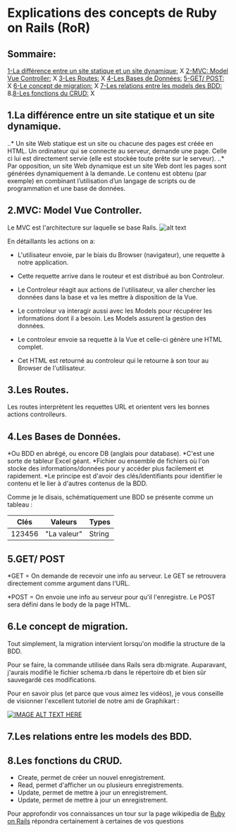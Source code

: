 # Explications des concepts de Ruby on Rails (RoR) #

## Sommaire: ##
[1-La différence entre un site statique et un site dynamique:](#SD) X
[2-MVC: Model Vue Controller:](#MVC) X
[3-Les Routes:](#Routes) X
[4-Les Bases de Données:](#DB)
[5-GET/ POST:](#GP) X
[6-Le concept de migration:](#Mig) X
[7-Les relations entre les models des BDD:](#BDD)
8.[8-Les fonctions du CRUD:](#CRUD) X


## <a name="SD">1.La différence entre un site statique et un site dynamique.</a> ##
..* Un site Web statique est un site ou chacune des pages est créée en HTML. Un ordinateur qui se connecte au serveur, demande une page. Celle ci lui est directement servie (elle est stockée toute prête sur le serveur).
..* Par opposition, un site Web dynamique est un site Web dont les pages sont générées dynamiquement à la demande.
Le contenu est obtenu (par exemple) en combinant l’utilisation d’un langage de scripts ou de programmation et une base de données.


## <a name="MVC">2.MVC: Model Vue Controller.</a> ##
Le MVC est l'architecture sur laquelle se base Rails.
![alt text](https://image.slidesharecdn.com/rubyror-140609115622-phpapp01/95/ruby-on-rails-penetration-testing-5-638.jpg?cb=1402316148 "Architecture Rails")

En détaillants les actions on a:

  * L'utilisateur envoie, par le biais du Browser (navigateur), une requette à notre application.

  * Cette requette arrive dans le routeur et est distribué au bon Controleur. 

  * Le Controleur réagit aux actions de l'utilisateur, va aller chercher les données dans la base et va les mettre à disposition de la Vue.

  * Le controleur va interagir aussi avec les Models pour récupérer les informations dont il a besoin. Les Models assurent la gestion des données.

  * Le controleur envoie sa requette à la Vue et celle-ci génère une HTML complet.

  * Cet HTML est retourné au controleur qui le retourne à son tour au Browser de l'utilisateur.  
 

## <a name="Routes">3.Les Routes.</a> ##

Les routes interprètent les requettes URL et orientent vers les bonnes actions controlleurs.


## <a name="DB">4.Les Bases de Données.</a> ##

  *Ou BDD en abrégé, ou encore DB (anglais pour database).
  *C'est une sorte de tableur Excel géant.
  *Fichier ou ensemble de fichiers où l'on stocke des informations/données pour y accéder plus facilement et rapidement.
  *Le principe est d'avoir des clés/identifiants pour identifier le contenu et le lier à d'autres contenus de la BDD.

 Comme je le disais, schématiquement une BDD se présente comme un tableau :

  |Clés  |Valeurs    |Types |
  |------|-----------|------|
  |123456|"La valeur"|String|

## <a name="GP">5.GET/ POST</a> ##

 *GET = On demande de recevoir une info au serveur. Le GET se retrouvera directement comme argument dans l'URL.
    
  *POST = On envoie une info au serveur pour qu'il l'enregistre. Le POST sera défini dans le body de la page HTML.


## <a name="Mig">6.Le concept de migration.</a> ##
Tout simplement, la migration intervient lorsqu'on modifie la structure de la BDD.

Pour se faire, la commande utilisée dans Rails sera db:migrate. Auparavant, j'aurais modifié le fichier schema.rb dans le répertoire db et bien sûr sauvegardé ces modifications.

Pour en savoir plus (et parce que vous aimez les vidéos), je vous conseille de visionner l'excellent tutoriel de notre ami de Graphikart :

[![IMAGE ALT TEXT HERE](http://img.youtube.com/vi/LBtCqTeJvfg/0.jpg)](http://www.youtube.com/watch?v=LBtCqTeJvfg)


## <a name="BDD">7.Les relations entre les models des BDD.</a> ##


## <a name="CRUD">8.Les fonctions du CRUD.</a> ##

  * Create, permet de créer un nouvel enregistrement.
  * Read, permet d'afficher un ou plusieurs enregistrements.
  * Update, permet de mettre à jour un enregistrement.
  * Update, permet de mettre à jour un enregistrement.

Pour approfondir vos connaissances un tour sur la page wikipedia de [Ruby on Rails](https://fr.wikipedia.org/wiki/Ruby_on_Rails) répondra certainement à certaines de vos questions